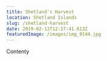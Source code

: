 ```yaml
---
title: Shetland's Harvest
location: Shetland Islands
slug: /shetland-harvest
date: 2019-02-12T12:27:41.613Z
featuredImage: /images/img_9144.jpg
---
```

Contenty

